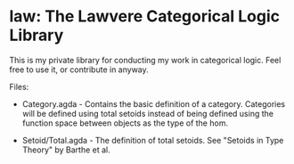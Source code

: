law: The Lawvere Categorical Logic Library
===

This is my private library for conducting my work in categorical
logic.  Feel free to use it, or contribute in anyway.

Files:
  - Category.agda - Contains the basic definition of a category.
    Categories will be defined using total setoids instead of being
    defined using the function space between objects as the type of the
    hom.

  - Setoid/Total.agda - The definition of total setoids.  See "Setoids
    in Type Theory" by Barthe et al. 
